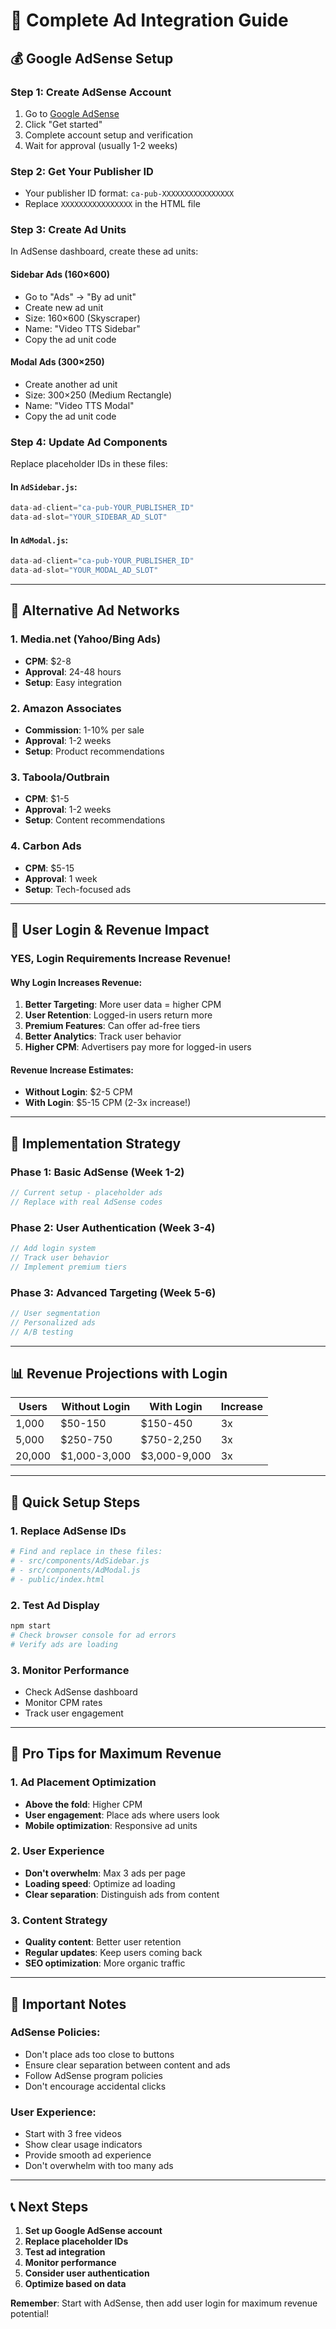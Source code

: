 # 🚀 Complete Ad Integration Guide

## 💰 **Google AdSense Setup**

### **Step 1: Create AdSense Account**
1. Go to [Google AdSense](https://www.google.com/adsense/)
2. Click "Get started"
3. Complete account setup and verification
4. Wait for approval (usually 1-2 weeks)

### **Step 2: Get Your Publisher ID**
- Your publisher ID format: `ca-pub-XXXXXXXXXXXXXXXX`
- Replace `XXXXXXXXXXXXXXXX` in the HTML file

### **Step 3: Create Ad Units**
In AdSense dashboard, create these ad units:

#### **Sidebar Ads (160×600)**
- Go to "Ads" → "By ad unit"
- Create new ad unit
- Size: 160×600 (Skyscraper)
- Name: "Video TTS Sidebar"
- Copy the ad unit code

#### **Modal Ads (300×250)**
- Create another ad unit
- Size: 300×250 (Medium Rectangle)
- Name: "Video TTS Modal"
- Copy the ad unit code

### **Step 4: Update Ad Components**
Replace placeholder IDs in these files:

#### **In `AdSidebar.js`:**
```javascript
data-ad-client="ca-pub-YOUR_PUBLISHER_ID"
data-ad-slot="YOUR_SIDEBAR_AD_SLOT"
```

#### **In `AdModal.js`:**
```javascript
data-ad-client="ca-pub-YOUR_PUBLISHER_ID"
data-ad-slot="YOUR_MODAL_AD_SLOT"
```

---

## 🎯 **Alternative Ad Networks**

### **1. Media.net (Yahoo/Bing Ads)**
- **CPM**: $2-8
- **Approval**: 24-48 hours
- **Setup**: Easy integration

### **2. Amazon Associates**
- **Commission**: 1-10% per sale
- **Approval**: 1-2 weeks
- **Setup**: Product recommendations

### **3. Taboola/Outbrain**
- **CPM**: $1-5
- **Approval**: 1-2 weeks
- **Setup**: Content recommendations

### **4. Carbon Ads**
- **CPM**: $5-15
- **Approval**: 1 week
- **Setup**: Tech-focused ads

---

## 🔐 **User Login & Revenue Impact**

### **YES, Login Requirements Increase Revenue!**

#### **Why Login Increases Revenue:**
1. **Better Targeting**: More user data = higher CPM
2. **User Retention**: Logged-in users return more
3. **Premium Features**: Can offer ad-free tiers
4. **Better Analytics**: Track user behavior
5. **Higher CPM**: Advertisers pay more for logged-in users

#### **Revenue Increase Estimates:**
- **Without Login**: $2-5 CPM
- **With Login**: $5-15 CPM (2-3x increase!)

---

## 🚀 **Implementation Strategy**

### **Phase 1: Basic AdSense (Week 1-2)**
```javascript
// Current setup - placeholder ads
// Replace with real AdSense codes
```

### **Phase 2: User Authentication (Week 3-4)**
```javascript
// Add login system
// Track user behavior
// Implement premium tiers
```

### **Phase 3: Advanced Targeting (Week 5-6)**
```javascript
// User segmentation
// Personalized ads
// A/B testing
```

---

## 📊 **Revenue Projections with Login**

| Users | Without Login | With Login | Increase |
|-------|---------------|------------|----------|
| 1,000 | $50-150 | $150-450 | 3x |
| 5,000 | $250-750 | $750-2,250 | 3x |
| 20,000 | $1,000-3,000 | $3,000-9,000 | 3x |

---

## 🔧 **Quick Setup Steps**

### **1. Replace AdSense IDs**
```bash
# Find and replace in these files:
# - src/components/AdSidebar.js
# - src/components/AdModal.js
# - public/index.html
```

### **2. Test Ad Display**
```bash
npm start
# Check browser console for ad errors
# Verify ads are loading
```

### **3. Monitor Performance**
- Check AdSense dashboard
- Monitor CPM rates
- Track user engagement

---

## 🎯 **Pro Tips for Maximum Revenue**

### **1. Ad Placement Optimization**
- **Above the fold**: Higher CPM
- **User engagement**: Place ads where users look
- **Mobile optimization**: Responsive ad units

### **2. User Experience**
- **Don't overwhelm**: Max 3 ads per page
- **Loading speed**: Optimize ad loading
- **Clear separation**: Distinguish ads from content

### **3. Content Strategy**
- **Quality content**: Better user retention
- **Regular updates**: Keep users coming back
- **SEO optimization**: More organic traffic

---

## 🚨 **Important Notes**

### **AdSense Policies:**
- Don't place ads too close to buttons
- Ensure clear separation between content and ads
- Follow AdSense program policies
- Don't encourage accidental clicks

### **User Experience:**
- Start with 3 free videos
- Show clear usage indicators
- Provide smooth ad experience
- Don't overwhelm with too many ads

---

## 📞 **Next Steps**

1. **Set up Google AdSense account**
2. **Replace placeholder IDs**
3. **Test ad integration**
4. **Monitor performance**
5. **Consider user authentication**
6. **Optimize based on data**

**Remember**: Start with AdSense, then add user login for maximum revenue potential!
